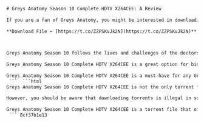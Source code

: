```html 
# Greys Anatomy Season 10 Complete HDTV X264CEE: A Review
 
If you are a fan of Greys Anatomy, you might be interested in downloading the complete tenth season of this popular medical drama series. Greys Anatomy Season 10 Complete HDTV X264CEE is a torrent file that contains all 24 episodes of the season, encoded by EZTV (LOL) and packed and uploaded by CEE (CeeTorrents). The video quality is good, with a resolution of 720x404 pixels and a bitrate of 500-700 kbps. The audio quality is also decent, with a stereo AAC format and a bitrate of 112-128 kbps.
 
**Download File ↔ [https://t.co/ZZPSKvJk2N](https://t.co/ZZPSKvJk2N)**


 
Greys Anatomy Season 10 follows the lives and challenges of the doctors at Grey Sloan Memorial Hospital, as they deal with personal and professional issues. The season features some major events, such as the aftermath of the superstorm, the departure of Cristina Yang, the arrival of new interns, the death of Derek Shepherd's sister, and the wedding of April Kepner and Jackson Avery. The season also explores some topical themes, such as bullying, racism, gun violence, PTSD, and organ donation.
 
Greys Anatomy Season 10 Complete HDTV X264CEE is a great option for binge-watching this addictive show. You can download it from various torrent sites, such as RARBG, KAT, or 1337x. However, you should be careful when downloading torrents, as they may contain viruses or malware. You should also use a VPN to protect your privacy and avoid legal issues. Greys Anatomy Season 10 Complete HDTV X264CEE is not an official release by ABC or ShondaLand, so you should support the creators by buying or streaming the show legally if you can.
 
Greys Anatomy Season 10 Complete HDTV X264CEE is a must-have for any Greys Anatomy fan who wants to relive the drama and emotion of this season. It has a good video and audio quality, and it contains all the episodes in one convenient file. You can download it from various torrent sites, but you should be cautious and use a VPN to avoid any risks. Greys Anatomy Season 10 Complete HDTV X264CEE is a torrent file that will keep you hooked for hours.
 ```  ```html 
Greys Anatomy Season 10 Complete HDTV X264CEE is not the only torrent file that you can find online for this show. There are other versions that have different formats, sizes, or qualities. For example, you can find Greys Anatomy Season 10 Complete 720p HDTV x264-DIMENSION, which has a higher resolution and a larger file size. You can also find Greys Anatomy Season 10 Complete WEB-DL x264 AAC, which has a lower bitrate and a smaller file size. You can choose the torrent file that suits your preferences and device specifications.
 
However, you should be aware that downloading torrents is illegal in some countries and regions. You may face fines or lawsuits if you are caught by the authorities or the copyright holders. You should also respect the work of the actors, writers, producers, and directors who made this show possible. You should consider buying or streaming the show legally from official sources, such as ABC, Netflix, Hulu, or Amazon Prime Video. By doing so, you will support the show and ensure its future seasons.
 
Greys Anatomy Season 10 Complete HDTV X264CEE is a torrent file that offers a good quality and a complete collection of the episodes of this season. It is a convenient and easy way to watch this amazing show. However, you should be careful when downloading torrents and use a VPN to protect yourself. You should also support the show legally if you can. Greys Anatomy Season 10 Complete HDTV X264CEE is a torrent file that will make you fall in love with this show all over again.
 ``` 8cf37b1e13
 
